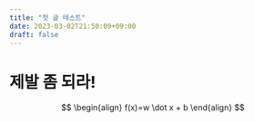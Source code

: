 ```yaml
---
title: "첫 글 테스트"
date: 2023-03-02T21:50:09+09:00
draft: false
---
```

# 제발 좀 되라!
$$
\begin{align}
f(x)=w \dot x + b
\end{align}
$$

